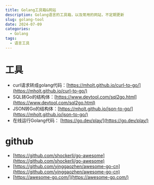 ```yaml
---
title: Golang工具箱&网站
description: Golang语言的工具箱，以及常用的网站，不定期更新
slug: golang-tool
date: 2024-07-09
categories:
  - Golang
tags:
  - 语言工具
---
```


# 工具

- curl请求转成golang代码：[https://mholt.github.io/curl-to-go/](https://mholt.github.io/curl-to-go/)
- SQL转Go的结构体：[https://www.devtool.com/sql2go.html](https://www.devtool.com/sql2go.html)
- JSON转Go的结构体：[https://mholt.github.io/json-to-go/](https://mholt.github.io/json-to-go/)
- 在线运行Golang代码： [https://go.dev/play/](https://go.dev/play/)

# github

- [https://github.com/shockerli/go-awesome](https://github.com/shockerli/go-awesome)
- [https://github.com/yinggaozhen/awesome-go-cn](https://github.com/yinggaozhen/awesome-go-cn)
- [https://awesome-go.com/](https://awesome-go.com/)